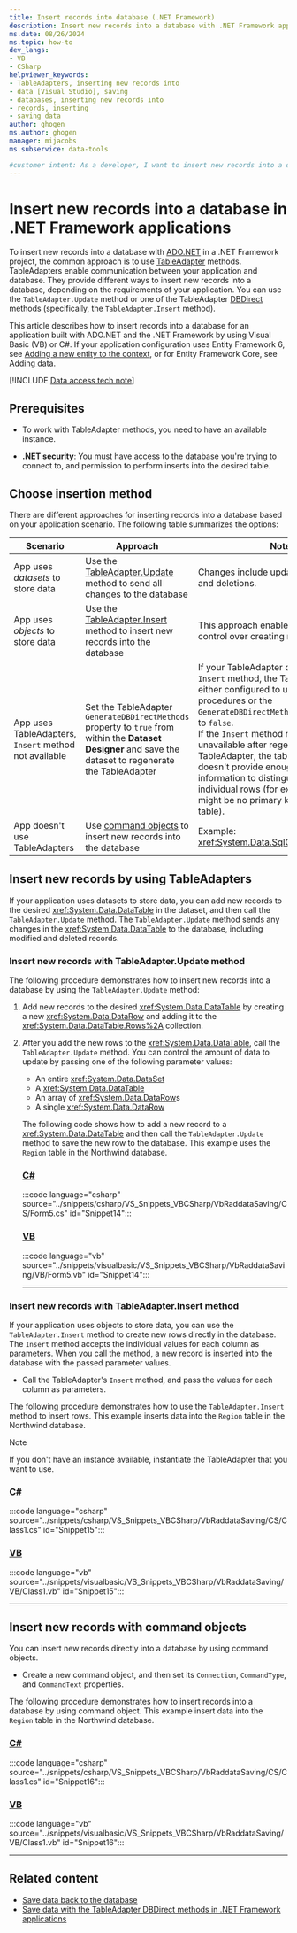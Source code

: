 ```yaml
---
title: Insert records into database (.NET Framework)
description: Insert new records into a database with .NET Framework application development in Visual Studio, including the ADO.NET TableAdapter Update method.
ms.date: 08/26/2024
ms.topic: how-to
dev_langs:
- VB
- CSharp
helpviewer_keywords:
- TableAdapters, inserting new records into
- data [Visual Studio], saving
- databases, inserting new records into
- records, inserting
- saving data
author: ghogen
ms.author: ghogen
manager: mijacobs
ms.subservice: data-tools

#customer intent: As a developer, I want to insert new records into a database in Visual Studio, so I can work with TableAdapters or command objects in my .NET application.
---
```


# Insert new records into a database in .NET Framework applications

To insert new records into a database with [ADO.NET](/dotnet/framework/data/adonet/) in a .NET Framework project, the common approach is to use [TableAdapter](../data-tools/create-and-configure-tableadapters.md) methods. TableAdapters enable communication between your application and database. They provide different ways to insert new records into a database, depending on the requirements of your application. You can use the `TableAdapter.Update` method or one of the TableAdapter [DBDirect](save-data-with-the-tableadapter-dbdirect-methods.md) methods (specifically, the `TableAdapter.Insert` method).

This article describes how to insert records into a database for an application built with ADO.NET and the .NET Framework by using Visual Basic (VB) or C#. If your application configuration uses Entity Framework 6, see [Adding a new entity to the context](/ef/ef6/saving/change-tracking/entity-state#adding-a-new-entity-to-the-context), or for Entity Framework Core, see [Adding data](/ef/core/saving/basic#adding-data).

[!INCLUDE [Data access tech note](./includes/data-technology-note.md)]

## Prerequisites

- To work with TableAdapter methods, you need to have an available instance.

- **.NET security**: You must have access to the database you're trying to connect to, and permission to perform inserts into the desired table.

## Choose insertion method

There are different approaches for inserting records into a database based on your application scenario. The following table summarizes the options:

| Scenario | Approach | Notes |
| --- | --- | --- |
| App uses *datasets* to store data | Use the [TableAdapter.Update](#insert-new-records-with-tableadapterupdate-method) method to send all changes to the database | Changes include updates, insertions, and deletions. |
| App uses *objects* to store data  | Use the [TableAdapter.Insert](#insert-new-records-with-tableadapterinsert-method) method to insert new records into the database | This approach enables you to have finer control over creating new records. | 
| App uses TableAdapters, `Insert` method not available | Set the TableAdapter `GenerateDBDirectMethods` property to `true` from within the **Dataset Designer** and save the dataset to regenerate the TableAdapter | If your TableAdapter doesn't have an `Insert` method, the TableAdapter is either configured to use stored procedures or the `GenerateDBDirectMethods` property is set to `false`. <br> If the `Insert` method remains unavailable after regenerating the TableAdapter, the table probably doesn't provide enough schema information to distinguish between individual rows (for example, there might be no primary key set on the table). | 
| App doesn't use TableAdapters | Use [command objects](#insert-new-records-with-command-objects) to insert new records into the database | Example: <xref:System.Data.SqlClient.SqlCommand>  | 

## Insert new records by using TableAdapters

If your application uses datasets to store data, you can add new records to the desired <xref:System.Data.DataTable> in the dataset, and then call the `TableAdapter.Update` method. The `TableAdapter.Update` method sends any changes in the <xref:System.Data.DataTable> to the database, including modified and deleted records.

### Insert new records with TableAdapter.Update method

The following procedure demonstrates how to insert new records into a database by using the `TableAdapter.Update` method:

1. Add new records to the desired <xref:System.Data.DataTable> by creating a new <xref:System.Data.DataRow> and adding it to the <xref:System.Data.DataTable.Rows%2A> collection.

1. After you add the new rows to the <xref:System.Data.DataTable>, call the `TableAdapter.Update` method. You can control the amount of data to update by passing one of the following parameter values:

   - An entire <xref:System.Data.DataSet>
   - A <xref:System.Data.DataTable>
   - An array of <xref:System.Data.DataRow>s
   - A single <xref:System.Data.DataRow>

   The following code shows how to add a new record to a <xref:System.Data.DataTable> and then call the `TableAdapter.Update` method to save the new row to the database. This example uses the `Region` table in the Northwind database.

   ### [C#](#tab/csharp)

   :::code language="csharp" source="../snippets/csharp/VS_Snippets_VBCSharp/VbRaddataSaving/CS/Form5.cs" id="Snippet14":::

   ### [VB](#tab/vb)

   :::code language="vb" source="../snippets/visualbasic/VS_Snippets_VBCSharp/VbRaddataSaving/VB/Form5.vb" id="Snippet14":::

   ---

### Insert new records with TableAdapter.Insert method

If your application uses objects to store data, you can use the `TableAdapter.Insert` method to create new rows directly in the database. The `Insert` method accepts the individual values for each column as parameters. When you call the method, a new record is inserted into the database with the passed parameter values.

- Call the TableAdapter's `Insert` method, and pass the values for each column as parameters.

The following procedure demonstrates how to use the `TableAdapter.Insert` method to insert rows. This example inserts data into the `Region` table in the Northwind database.

> [!NOTE]
> If you don't have an instance available, instantiate the TableAdapter that you want to use.

### [C#](#tab/csharp)

:::code language="csharp" source="../snippets/csharp/VS_Snippets_VBCSharp/VbRaddataSaving/CS/Class1.cs" id="Snippet15":::

### [VB](#tab/vb)

:::code language="vb" source="../snippets/visualbasic/VS_Snippets_VBCSharp/VbRaddataSaving/VB/Class1.vb" id="Snippet15":::

---

## Insert new records with command objects

You can insert new records directly into a database by using command objects.

- Create a new command object, and then set its `Connection`, `CommandType`, and `CommandText` properties.

The following procedure demonstrates how to insert records into a database by using command object. This example insert data into the `Region` table in the Northwind database.

### [C#](#tab/csharp)

:::code language="csharp" source="../snippets/csharp/VS_Snippets_VBCSharp/VbRaddataSaving/CS/Class1.cs" id="Snippet16":::

### [VB](#tab/vb)

:::code language="vb" source="../snippets/visualbasic/VS_Snippets_VBCSharp/VbRaddataSaving/VB/Class1.vb" id="Snippet16":::

---

## Related content

- [Save data back to the database](save-data-back-to-the-database.md)
- [Save data with the TableAdapter DBDirect methods in .NET Framework applications](save-data-with-the-tableadapter-dbdirect-methods.md)
